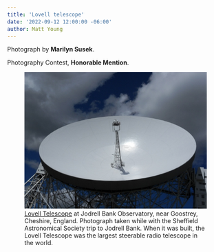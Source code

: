 ```yaml
---
title: 'Lovell telescope'
date: '2022-09-12 12:00:00 -06:00'
author: Matt Young
---
```


Photograph by **Marilyn Susek**.

Photography Contest, **Honorable Mention**.

<figure>
<img src="/uploads/2022/Susek.Lovell_Telescope.jpg" alt="Lovell Telescope"/>
<figcaption><a href="https://en.wikipedia.org/wiki/Lovell_Telescope">Lovell Telescope</a> at Jodrell Bank Observatory, near Goostrey, Cheshire, England. Photograph taken while with the Sheffield Astronomical Society trip to Jodrell Bank. When it was built, the Lovell Telescope was the largest steerable radio telescope in the world.
</figcaption>
</figure>


